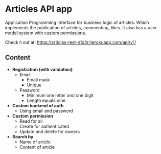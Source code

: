 # Articles API app
Application Programming Interface for business logic of articles.
Which implements the publication of articles, commenting, likes. 
It also has a user model system with custom permissions.

Check it out at: https://articles-rest-n1z3r.herokuapp.com/api/v1/

## Content ##

- **Registration (with validation)**
  - Email
     - Email mask
     - Unique
  - Password
     - Minimum one letter and one digit
     - Length equals nine
- **Custom backend of auth**
  - Using email and password
- **Custom permission**
  - Read for all 
  - Create for authenticated
  - Update and delete for owners
- **Search by**
  - Name of article
  - Content of article
